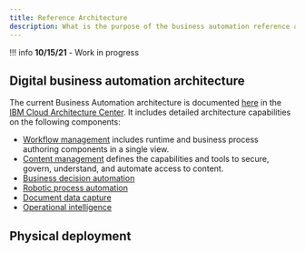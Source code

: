 ```yaml
---
title: Reference Architecture
description: What is the purpose of the business automation reference architecture?
---
```


!!! info
    **10/15/21**  - Work in progress


## Digital business automation architecture

The current Business Automation architecture is documented [here](https://www.ibm.com/cloud/architecture/architectures/dba-architecture) in the [IBM Cloud Architecture Center](https://www.ibm.com/cloud/architecture). 
It includes detailed architecture capabilities on the following components:

* [Workflow management](https://www.ibm.com/cloud/architecture/architectures/workflowDomain) includes runtime and business process authoring components in a single view. 
* [Content management](https://www.ibm.com/cloud/architecture/architectures/contentManagementdomain) defines the capabilities and tools to secure, govern, understand, and automate access to content.
* [Business decision automation](https://www.ibm.com/cloud/architecture/architectures/businessDecisionAutomationDomain)
* [Robotic process automation](https://www.ibm.com/cloud/architecture/architectures/businessDecisionAutomationDomain)
* [Document data capture](https://www.ibm.com/cloud/architecture/architectures/captureDomain)
* [Operational intelligence](https://www.ibm.com/cloud/architecture/architectures/operationalIntelligenceArchitecture)

## Physical deployment